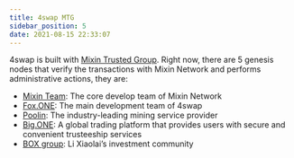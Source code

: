 ```yaml
---
title: 4swap MTG
sidebar_position: 5
date: 2021-08-15 22:33:07
---
```


4swap is built with [Mixin Trusted Group](https://developers.mixin.one/document/mainnet/mtg). Right now, there are 5 genesis nodes that verify the transactions with Mixin Network and performs administrative actions, they are:

- [Mixin Team](https://mixin.one/): The core develop team of Mixin Network
- [Fox.ONE](https://fox.one/): The main development team of 4swap
- [Poolin](https://poolin.com/): The industry-leading mining service provider
- [Big.ONE](https://big.one/): A global trading platform that provides users with secure and convenient trusteeship services
- [BOX group](https://onregularinvesting.com/): Li Xiaolai’s investment community

